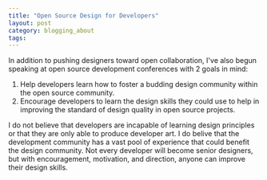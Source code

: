```yaml
---
title: "Open Source Design for Developers"
layout: post
category: blogging_about
tags:
---
```

In addition to pushing designers toward open collaboration, I've also begun speaking at open source development conferences with 2 goals in mind:

1. Help developers learn how to foster a budding design community within the open source community.
2. Encourage developers to learn the design skills they could use to help in improving the standard of design quality in open source projects.

I do not believe that developers are incapable of learning design principles or that they are only able to produce developer art. I do belive that the development community has a vast pool of experience that could benefit the design community. Not every developer will become senior designers, but with encouragement, motivation, and direction, anyone can improve their design skills.
